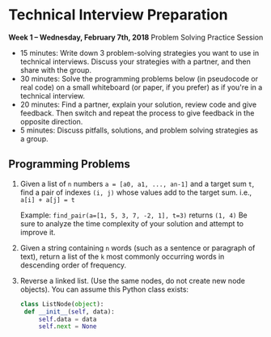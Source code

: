 # Technical Interview Preparation
**Week 1 – Wednesday, February 7th, 2018**
Problem Solving Practice Session
- 15 minutes: Write down 3 problem-solving strategies you want to use in technical interviews. 
  Discuss your strategies with a partner, and then share with the group.
- 30 minutes: Solve the programming problems below (in pseudocode or real code) on a small 
  whiteboard (or paper, if you prefer) as if you're in a technical interview.
- 20 minutes: Find a partner, explain your solution, review code and give feedback. Then 
  switch and repeat the process to give feedback in the opposite direction.
- 5 minutes: Discuss pitfalls, solutions, and problem solving strategies as a group.

## Programming Problems
1. Given a list of `n` numbers `a = [a0, a1, ..., an-1]` and a target sum `t`, find a pair of
   indexes `(i, j)` whose values add to the target sum. i.e., `a[i] + a[j] = t`

   Example: `find_pair(a=[1, 5, 3, 7, -2, 1], t=3)` returns `(1, 4)`
   Be sure to analyze the time complexity of your solution and attempt to improve it.
2. Given a string containing `n` words (such as a sentence or paragraph of text), return a 
   list of the `k` most commonly occurring words in descending order of frequency.
3. Reverse a linked list. (Use the same nodes, do not create new node objects). You can 
   assume this Python class exists:
   ```python
   class ListNode(object):
    def __init__(self, data):
        self.data = data
        self.next = None
   ```

